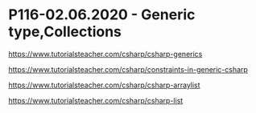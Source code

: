 # P116-02.06.2020 - Generic type,Collections

https://www.tutorialsteacher.com/csharp/csharp-generics

https://www.tutorialsteacher.com/csharp/constraints-in-generic-csharp

https://www.tutorialsteacher.com/csharp/csharp-arraylist

https://www.tutorialsteacher.com/csharp/csharp-list
